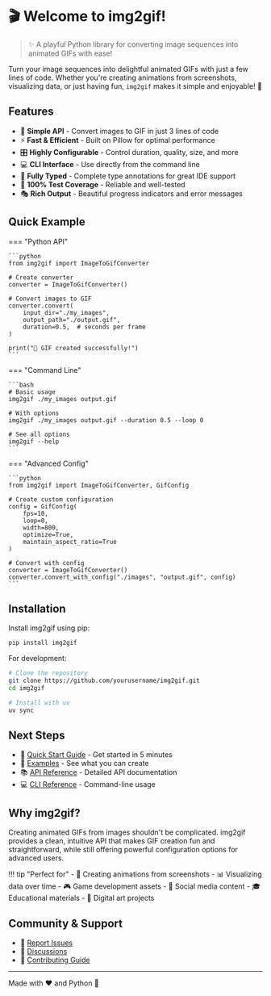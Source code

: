 # 🎬 Welcome to img2gif!

> ✨ A playful Python library for converting image sequences into animated GIFs with ease!

Turn your image sequences into delightful animated GIFs with just a few lines of code. Whether you're creating animations from screenshots, visualizing data, or just having fun, `img2gif` makes it simple and enjoyable! 🚀

## Features

- 🎨 **Simple API** - Convert images to GIF in just 3 lines of code
- ⚡ **Fast & Efficient** - Built on Pillow for optimal performance
- 🎛️ **Highly Configurable** - Control duration, quality, size, and more
- 💻 **CLI Interface** - Use directly from the command line
- 📝 **Fully Typed** - Complete type annotations for great IDE support
- 🧪 **100% Test Coverage** - Reliable and well-tested
- 🎭 **Rich Output** - Beautiful progress indicators and error messages

## Quick Example

=== "Python API"

    ```python
    from img2gif import ImageToGifConverter

    # Create converter
    converter = ImageToGifConverter()

    # Convert images to GIF
    converter.convert(
        input_dir="./my_images",
        output_path="./output.gif",
        duration=0.5,  # seconds per frame
    )

    print("🎉 GIF created successfully!")
    ```

=== "Command Line"

    ```bash
    # Basic usage
    img2gif ./my_images output.gif

    # With options
    img2gif ./my_images output.gif --duration 0.5 --loop 0

    # See all options
    img2gif --help
    ```

=== "Advanced Config"

    ```python
    from img2gif import ImageToGifConverter, GifConfig

    # Create custom configuration
    config = GifConfig(
        fps=10,
        loop=0,
        width=800,
        optimize=True,
        maintain_aspect_ratio=True
    )

    # Convert with config
    converter = ImageToGifConverter()
    converter.convert_with_config("./images", "output.gif", config)
    ```

## Installation

Install img2gif using pip:

```bash
pip install img2gif
```

For development:

```bash
# Clone the repository
git clone https://github.com/yourusername/img2gif.git
cd img2gif

# Install with uv
uv sync
```

## Next Steps

- 📖 [Quick Start Guide](getting-started/quickstart.md) - Get started in 5 minutes
- 🎨 [Examples](getting-started/examples.md) - See what you can create
- 📚 [API Reference](api/converter.md) - Detailed API documentation
- 💻 [CLI Reference](guide/cli.md) - Command-line usage

## Why img2gif?

Creating animated GIFs from images shouldn't be complicated. img2gif provides a clean, intuitive API that makes GIF creation fun and straightforward, while still offering powerful configuration options for advanced users.

!!! tip "Perfect for"
    - 📸 Creating animations from screenshots
    - 📊 Visualizing data over time
    - 🎮 Game development assets
    - 📱 Social media content
    - 🎓 Educational materials
    - 🎨 Digital art projects

## Community & Support

- 🐛 [Report Issues](https://github.com/yourusername/img2gif/issues)
- 💬 [Discussions](https://github.com/yourusername/img2gif/discussions)
- 🤝 [Contributing Guide](contributing/development.md)

---

Made with ❤️ and Python 🐍
